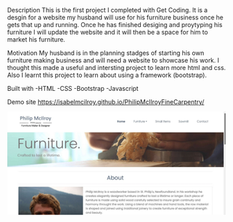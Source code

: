 Description
This is the first project I completed with Get Coding. It is a desgin for a website my husband will use for his furniture business once he gets that up and running. Once he has finished desiging and proytyping his furniture I will update the website and it will then be a space for him to market his furniture.

Motivation
My husband is in the planning stadges of starting his own furniture making business and will need a website to showcase his work. I thought this made a useful and intersting project to learn more html and css. Also I learnt this project to learn about using a framework (bootstrap).

Built with
-HTML
-CSS
-Bootstrap
-Javascript

Demo site
https://isabelmcilroy.github.io/PhilipMcIlroyFineCarpentry/

![Screenshot](images/Capture.jpg)